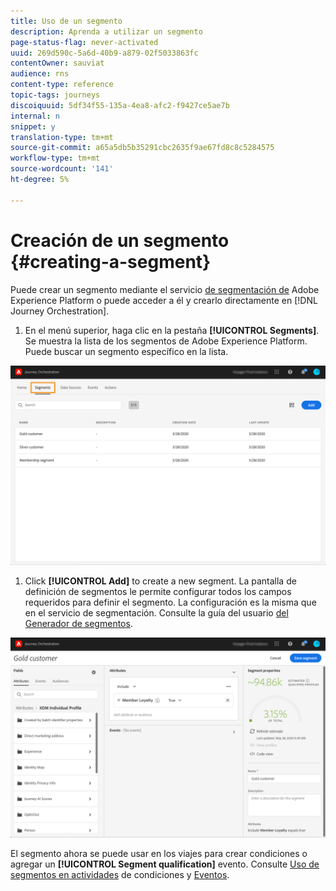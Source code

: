 ```yaml
---
title: Uso de un segmento
description: Aprenda a utilizar un segmento
page-status-flag: never-activated
uuid: 269d590c-5a6d-40b9-a879-02f5033863fc
contentOwner: sauviat
audience: rns
content-type: reference
topic-tags: journeys
discoiquuid: 5df34f55-135a-4ea8-afc2-f9427ce5ae7b
internal: n
snippet: y
translation-type: tm+mt
source-git-commit: a65a5db5b35291cbc2635f9ae67fd8c8c5284575
workflow-type: tm+mt
source-wordcount: '141'
ht-degree: 5%

---
```




# Creación de un segmento {#creating-a-segment}

Puede crear un segmento mediante el servicio [de segmentación de](https://docs.adobe.com/content/help/en/experience-platform/segmentation/home.html) Adobe Experience Platform o puede acceder a él y crearlo directamente en [!DNL Journey Orchestration].

1. En el menú superior, haga clic en la pestaña **[!UICONTROL Segments]**. Se muestra la lista de los segmentos de Adobe Experience Platform. Puede buscar un segmento específico en la lista.

![](../assets/segment1.png)

1. Click **[!UICONTROL Add]** to create a new segment. La pantalla de definición de segmentos le permite configurar todos los campos requeridos para definir el segmento. La configuración es la misma que en el servicio de segmentación. Consulte la guía del usuario [del Generador de segmentos](https://docs.adobe.com/content/help/en/experience-platform/segmentation/ui/overview.html).

![](../assets/segment2.png)

El segmento ahora se puede usar en los viajes para crear condiciones o agregar un **[!UICONTROL Segment qualification]** evento. Consulte [Uso de segmentos en actividades](../segment/using-a-segment.md) de condiciones y [Eventos](../building-journeys/segment-qualification-events.md).